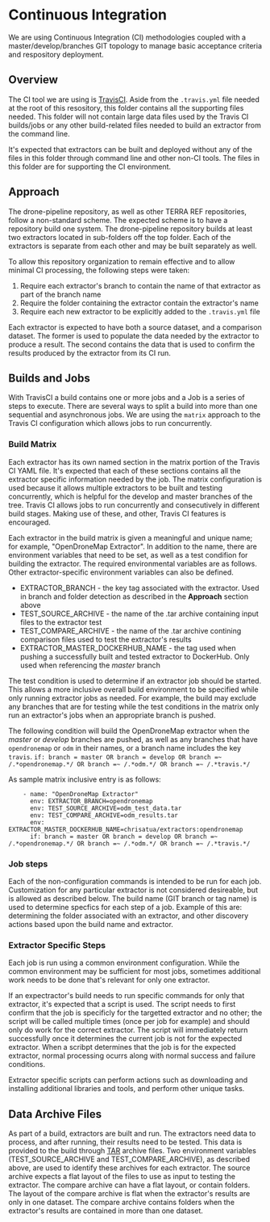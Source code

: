 # Continuous Integration

We are using Continuous Integration (CI) methodologies coupled with a master/develop/branches GIT topology to manage basic acceptance criteria and respository deployment.

## Overview

The CI tool we are using is [TravisCI](https://travis-ci.com).
Aside from the `.travis.yml` file needed at the root of this resository, this folder contains all the supporting files needed.
This folder will not contain large data files used by the Travis CI builds/jobs or any other build-related files needed to build an extractor from the command line.

It's expected that extractors can be built and deployed without any of the files in this folder through command line and other non-CI tools.
The files in this folder are for supporting the CI environment.

## Approach

The drone-pipeline repository, as well as other TERRA REF repositories, follow a non-standard scheme.
The expected scheme is to have a repository build one system.
The drone-pipeline repository builds at least two extractors located in sub-folders off the top folder.
Each of the extractors is separate from each other and may be built separately as well.

To allow this repository organization to remain effective and to allow minimal CI processing, the following steps were taken:
 1. Require each extractor's branch to contain the name of that extractor as part of the branch name
 2. Require the folder containing the extractor contain the extractor's name
 3. Require each new extractor to be explicitly added to the `.travis.yml` file

Each extractor is expected to have both a source dataset, and a comparison dataset.
The former is used to populate the data needed by the extractor to produce a result.
The second contains the data that is used to confirm the results produced by the extractor from its CI run.

## Builds and Jobs

With TravisCI a build contains one or more jobs and a Job is a series of steps to execute.
There are several ways to split a build into more than one sequential and asynchronous jobs.
We are using the `matrix` approach to the Travis CI configuration which allows jobs to run concurrently.

### Build Matrix

Each extractor has its own named section in the matrix portion of the Travis CI YAML file.
It's expected that each of these sections contains all the extractor specific information needed by the job.
The matrix configuration is used because it allows multiple extractors to be built and testing concurrently, which is helpful for the develop and master branches of the tree.
Travis CI allows jobs to run concurrently and consecutively in different build stages.
Making use of these, and other, Travis CI features is encouraged.

Each extractor in the build matrix is given a meaningful and unique name; for example, "OpenDroneMap Extractor".
In addition to the name, there are environment variables that need to be set, as well as a test condifion for building the extractor.
The required environmental variables are as follows. Other extractor-specific environment variables can also be defined.
* EXTRACTOR_BRANCH - the key tag associated with the extractor. Used in branch and folder detection as described in the **Approach** section above
* TEST_SOURCE_ARCHIVE - the name of the .tar archive containing input files to the extractor test
* TEST_COMPARE_ARCHIVE - the name of the .tar archive contining comparison files used to test the extractor's results
* EXTRACTOR_MASTER_DOCKERHUB_NAME - the tag used when pushing a successfully built and tested extractor to DockerHub. Only used when referencing the *master* branch

The test condition is used to determine if an extractor job should be started.
This allows a more inclusive overall build environment to be specified while only running extractor jobs as needed.
For example, the build may exclude any branches that are for testing while the test conditions in the matrix only run an extractor's jobs when an appropriate branch is pushed.

The following condition will build the OpenDroneMap extractor when the *master* or *develop* branches are pushed, as well as any branches that have `opendronemap` or `odm` in their names, or a branch name includes the key `travis`.
```if: branch = master OR branch = develop OR branch =~ /.*opendronemap.*/ OR branch =~ /.*odm.*/ OR branch =~ /.*travis.*/```

As sample matrix inclusive entry is as follows:
```
    - name: "OpenDroneMap Extractor"
      env: EXTRACTOR_BRANCH=opendronemap
      env: TEST_SOURCE_ARCHIVE=odm_test_data.tar
      env: TEST_COMPARE_ARCHIVE=odm_results.tar
      env: EXTRACTOR_MASTER_DOCKERHUB_NAME=chrisatua/extractors:opendronemap
      if: branch = master OR branch = develop OR branch =~ /.*opendronemap.*/ OR branch =~ /.*odm.*/ OR branch =~ /.*travis.*/
```

### Job steps

Each of the non-configuration commands is intended to be run for each job.
Customization for any particular extractor is not considered desireable, but is allowed as described below.
The build name (GIT branch or tag name) is used to determine specfics for each step of a job.
Example of this are: determining the folder associated with an extractor, and other discovery actions based upon the build name and extractor.

### Extractor Specific Steps

Each job is run using a common environment configuration.
While the common environment may be sufficient for most jobs, sometimes additional work needs to be done that's relevant for only one extractor.

If an expectractor's build needs to run specific commands for only that extractor, it's expected that a script is used.
The script needs to first confirm that the job is specificly for the targetted extractor and no other; the script will be called multiple times (once per job for example) and should only do work for the correct extractor.
The script will immediately return successfully once it determines the current job is not for the expected extractor.
When a scribpt determines that the job is for the expected extractor, normal processing ocurrs along with normal success and failure conditions.

Extractor specific scripts can perform actions such as downloading and installing additional libraries and tools, and perform other unique tasks.

## Data Archive Files

As part of a build, extractors are built and run.
The extractors need data to process, and after running, their results need to be tested.
This data is provided to the build through [TAR](https://linux.die.net/man/1/tar) archive files.
Two environment variables (TEST_SOURCE_ARCHIVE and TEST_COMPARE_ARCHIVE), as described above, are used to identify these archives for each extractor.
The source archive expects a flat layout of the files to use as input to testing the extractor.
The compare archive can have a flat layout, or contain folders.
The layout of the compare archive is flat when the extractor's results are only in one dataset.
The compare archive contains folders when the extractor's results are contained in more than one dataset.
